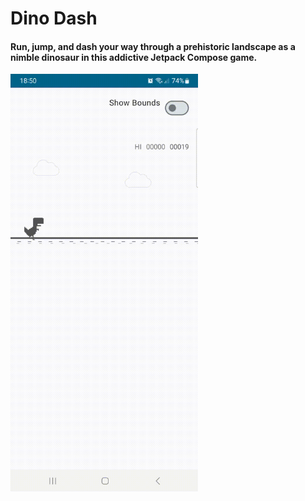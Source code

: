 # Dino Dash

#### Run, jump, and dash your way through a prehistoric landscape as a nimble dinosaur in this addictive Jetpack Compose game.

<img src="https://raw.githubusercontent.com/erkindil/GithubRepositoryEdit/main/dinodash.gif" width="300">

